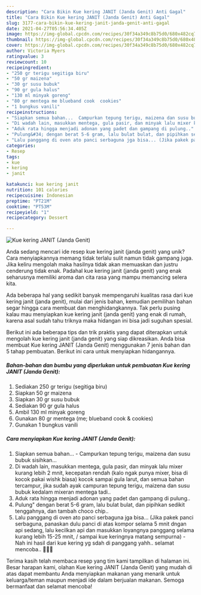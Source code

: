 ```yaml
---
description: "Cara Bikin Kue kering JANIT (Janda Genit) Anti Gagal"
title: "Cara Bikin Kue kering JANIT (Janda Genit) Anti Gagal"
slug: 3177-cara-bikin-kue-kering-janit-janda-genit-anti-gagal
date: 2021-04-27T05:56:34.405Z
image: https://img-global.cpcdn.com/recipes/30f34a349c8b75d0/680x482cq70/kue-kering-janit-janda-genit-foto-resep-utama.jpg
thumbnail: https://img-global.cpcdn.com/recipes/30f34a349c8b75d0/680x482cq70/kue-kering-janit-janda-genit-foto-resep-utama.jpg
cover: https://img-global.cpcdn.com/recipes/30f34a349c8b75d0/680x482cq70/kue-kering-janit-janda-genit-foto-resep-utama.jpg
author: Victoria Myers
ratingvalue: 3
reviewcount: 10
recipeingredient:
- "250 gr terigu segitiga biru"
- "50 gr maizena"
- "30 gr susu bubuk"
- "90 gr gula halus"
- "130 ml minyak goreng"
- "80 gr mentega me blueband cook  cookies"
- "1 bungkus vanili"
recipeinstructions:
- "Siapkan semua bahan...  Campurkan tepung terigu, maizena dan susu bubuk sisihkan..."
- "Di wadah lain, masukkan mentega, gula pasir, dan minyak lalu mixer kurang lebih 2 mnit, kecepatan rendah (kalo ngak punya mixer, bisa di kocok pakai wishk biasa) kocok sampai gula larut, dan semua bahan tercampur, jika sudah ayak campuran tepung terigu, maizena dan susu bubuk kedalam mixeran mentega tadi.."
- "Aduk rata hingga menjadi adonan yang padet dan gampang di pulung.."
- "Pulung&#34; dengan berat 5-6 gram, lalu bulat bulat, dan pipihkan sedikit tenggahnya, dan tambah choco chip.."
- "Lalu panggang di oven ato panci serbaguna jga bisa... (Jika pakek panci serbaguna, panaskan dulu panci di atas kompor selama 5 mnit dngan api sedang, lalu kecilkan api dan masukkan loyangnya panggang selama kurang lebih 15-25 mnit, / sampai kue keringnya matang sempurna)  Nah ini hasil dari kue kering yg sdah di panggang yahh.. selamat mencoba.. 🙏😊😊"
categories:
- Resep
tags:
- kue
- kering
- janit

katakunci: kue kering janit 
nutrition: 101 calories
recipecuisine: Indonesian
preptime: "PT21M"
cooktime: "PT53M"
recipeyield: "1"
recipecategory: Dessert

---
```



![Kue kering JANIT (Janda Genit)](https://img-global.cpcdn.com/recipes/30f34a349c8b75d0/680x482cq70/kue-kering-janit-janda-genit-foto-resep-utama.jpg)

Anda sedang mencari ide resep kue kering janit (janda genit) yang unik? Cara menyiapkannya memang tidak terlalu sulit namun tidak gampang juga. Jika keliru mengolah maka hasilnya tidak akan memuaskan dan justru cenderung tidak enak. Padahal kue kering janit (janda genit) yang enak seharusnya memiliki aroma dan cita rasa yang mampu memancing selera kita.



Ada beberapa hal yang sedikit banyak mempengaruhi kualitas rasa dari kue kering janit (janda genit), mulai dari jenis bahan, kemudian pemilihan bahan segar hingga cara membuat dan menghidangkannya. Tak perlu pusing kalau mau menyiapkan kue kering janit (janda genit) yang enak di rumah, karena asal sudah tahu triknya maka hidangan ini bisa jadi suguhan spesial.


Berikut ini ada beberapa tips dan trik praktis yang dapat diterapkan untuk mengolah kue kering janit (janda genit) yang siap dikreasikan. Anda bisa membuat Kue kering JANIT (Janda Genit) menggunakan 7 jenis bahan dan 5 tahap pembuatan. Berikut ini cara untuk menyiapkan hidangannya.

<!--inarticleads1-->

##### Bahan-bahan dan bumbu yang diperlukan untuk pembuatan Kue kering JANIT (Janda Genit):

1. Sediakan 250 gr terigu (segitiga biru)
1. Siapkan 50 gr maizena
1. Siapkan 30 gr susu bubuk
1. Sediakan 90 gr gula halus
1. Ambil 130 ml minyak goreng
1. Gunakan 80 gr mentega (me; blueband cook &amp; cookies)
1. Gunakan 1 bungkus vanili




<!--inarticleads2-->

##### Cara menyiapkan Kue kering JANIT (Janda Genit):

1. Siapkan semua bahan...  - Campurkan tepung terigu, maizena dan susu bubuk sisihkan...
1. Di wadah lain, masukkan mentega, gula pasir, dan minyak lalu mixer kurang lebih 2 mnit, kecepatan rendah (kalo ngak punya mixer, bisa di kocok pakai wishk biasa) kocok sampai gula larut, dan semua bahan tercampur, jika sudah ayak campuran tepung terigu, maizena dan susu bubuk kedalam mixeran mentega tadi..
1. Aduk rata hingga menjadi adonan yang padet dan gampang di pulung..
1. Pulung&#34; dengan berat 5-6 gram, lalu bulat bulat, dan pipihkan sedikit tenggahnya, dan tambah choco chip..
1. Lalu panggang di oven ato panci serbaguna jga bisa... (Jika pakek panci serbaguna, panaskan dulu panci di atas kompor selama 5 mnit dngan api sedang, lalu kecilkan api dan masukkan loyangnya panggang selama kurang lebih 15-25 mnit, / sampai kue keringnya matang sempurna)  - Nah ini hasil dari kue kering yg sdah di panggang yahh.. selamat mencoba.. 🙏😊😊




Terima kasih telah membaca resep yang tim kami tampilkan di halaman ini. Besar harapan kami, olahan Kue kering JANIT (Janda Genit) yang mudah di atas dapat membantu Anda menyiapkan makanan yang menarik untuk keluarga/teman maupun menjadi ide dalam berjualan makanan. Semoga bermanfaat dan selamat mencoba!
